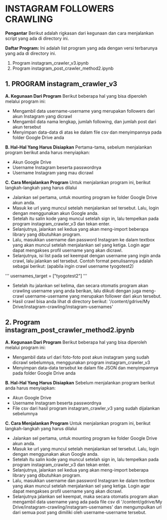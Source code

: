# **INSTAGRAM FOLLOWERS CRAWLING**

**Pengantar**
Berikut adalah rigkasan dari kegunaan dan cara menjalankan script yang ada di directory ini.

**Daftar Program:**
Ini adalah list program yang ada dengan versi terbarunya yang ada di directory ini.

1. Program instagram_crawler_v3.ipynb
2. Program instagram_post_crawler_method2.ipynb

## 1. PROGRAM instagram_crawler_v3

**A. Kegunaan Dari Program**
Berikut beberapa hal yang bisa diperoleh melalui program ini:

* Mengambil data username-username yang merupakan followers dari akun Instagram yang dicrawl
* Mengambil data nama lengkap, jumlah following, dan jumlah post dari akun tersebut
* Menyimpan data-data di atas ke dalam file csv dan menyimpannya pada folder Google Drive anda

**B. Hal-Hal Yang Harus Disiapkan**
Pertama-tama, sebelum menjalankan program berikut anda harus menyiapkan:

* Akun Google Drive
* Username Instagram beserta passwordnya
* Username Instagram yang mau dicrawl

**C. Cara Menjalankan Program**
Untuk menjalankan program ini, berikut langkah-langkah yang harus dilalui

* Jalankan sel pertama, untuk mounting program ke folder Google Drive akun anda.
* Masuk ke url yang muncul setelah menjalankan sel tersebut. Lalu, login dengan menggunakan akun Google anda.
* Setelah itu salin kode yang muncul setelah sign in, lalu tempelkan pada program instagram_crawler_v3 dan tekan enter.
* Selanjutnya, jalankan sel kedua yang akan meng-import beberapa library yang dibutuhkan program.
* Lalu, masukkan username dan password Instagram ke dalam textbox yang akan muncul setelah menjalankan sel yang ketiga. Login agar dapat mengakses profil username yang akan dicrawl.
* Selanjutnya, isi list pada sel keempat dengan username yang ingin anda crawl, lalu jalankan sel tersebut. Contoh format penulisannya adalah sebagai berikut: (apabila ingin crawl username tyogotest2)

'''
usernames_target = ["tyogotest2"]
'''

* Setelah itu jalankan sel kelima, dan secara otomatis program akan crawling username yang anda berikan, lalu diikuti dengan juga meng-crawl username-username yang merupakan follower dari akun tersebut.
* Hasil crawl bisa anda lihat di directory berikut:
'/content/gdrive/My Drive/instagram-crawling/instagram-usernames'

## 2. Program instagram_post_crawler_method2.ipynb

**A. Kegunaan Dari Program**
Berikut beberapa hal yang bisa diperoleh melalui program ini:

* Mengambil data url dari foto-foto post akun instagram yang sudah dicrawl sebelumnya, menggunakan program instagram_crawler_v3
* Menyimpan data-data tersebut ke dalam file JSON dan menyimpannya pada folder Google Drive anda

**B. Hal-Hal Yang Harus Disiapkan**
Sebelum menjalankan program berikut anda harus menyiapkan:

* Akun Google Drive
* Username Instagram beserta passwordnya
* File csv dari hasil program instagram_crawler_v3 yang sudah dijalankan sebelumnya

**C. Cara Menjalankan Program**
Untuk menjalankan program ini, berikut langkah-langkah yang harus dilalui

* Jalankan sel pertama, untuk mounting program ke folder Google Drive akun anda.
* Masuk ke url yang muncul setelah menjalankan sel tersebut. Lalu, login dengan menggunakan akun Google anda.
* Setelah itu salin kode yang muncul setelah sign in, lalu tempelkan pada program instagram_crawler_v3 dan tekan enter.
* Selanjutnya, jalankan sel kedua yang akan meng-import beberapa library yang dibutuhkan program.
* Lalu, masukkan username dan password Instagram ke dalam textbox yang akan muncul setelah menjalankan sel yang ketiga. Login agar dapat mengakses profil username yang akan dicrawl.
* Selanjutnya jalankan sel keempat, maka secara otomatis program akan mengambil data username yang ada pada file csv di '/content/gdrive/My Drive/instagram-crawling/instagram-usernames' dan mengumpulkan url dari semua post yang dimiliki oleh username-username tersebut.
